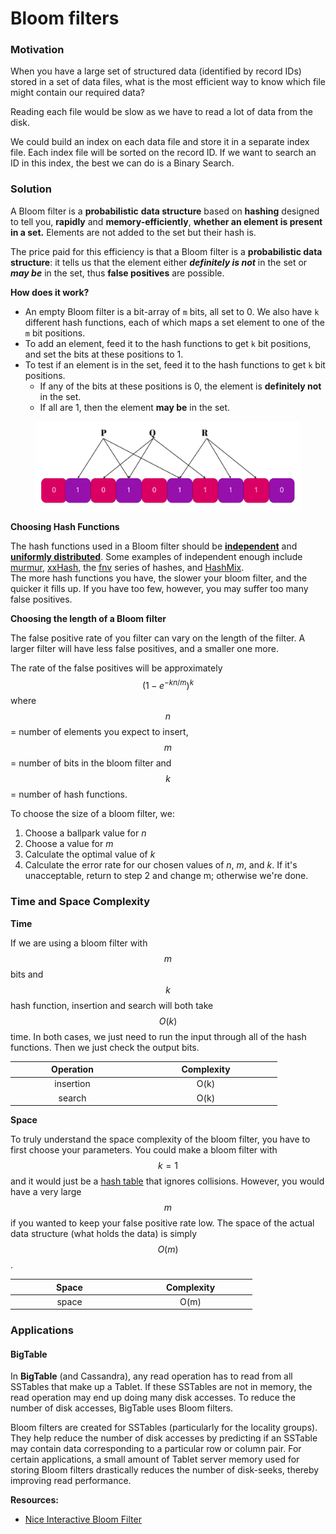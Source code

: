 # Bloom filters

### Motivation

When you have a large set of structured data (identified by record IDs) stored in a set of data files, what is the most efficient way to know which file might contain our required data?

Reading each file would be slow as we have to read a lot of data from the disk.

We could build an index on each data file and store it in a separate index file. Each index file will be sorted on the record ID. If we want to search an ID in this index, the best we can do is a Binary Search.

### Solution

A Bloom filter is a **probabilistic** **data structure** based on **hashing** designed to tell you, **rapidly** and **memory-efficiently**, **whether an element is present in a set.** Elements are not added to the set but their hash is.

The price paid for this efficiency is that a Bloom filter is a **probabilistic data structure**: it tells us that the element either _**definitely is not**_ in the set or _**may be**_ in the set, thus **false positives** are possible.

**How does it work?**

* &#x20;An empty Bloom filter is a bit-array of `m` bits, all set to 0. We also have `k` different hash functions, each of which maps a set element to one of the `m` bit positions.
* To add an element, feed it to the hash functions to get `k` bit positions, and set the bits at these positions to 1.
* To test if an element is in the set, feed it to the hash functions to get `k` bit positions.
  * If any of the bits at these positions is 0, the element is **definitely not** in the set.
  * If all are 1, then the element **may be** in the set.

<figure><img src="../.gitbook/assets/Diana Playground (1).jpg" alt=""><figcaption></figcaption></figure>

**Choosing Hash Functions**

The hash functions used in a Bloom filter should be [**independent**](http://en.wiktionary.org/wiki/independent\_function) and [**uniformly distributed**](http://en.wikipedia.org/wiki/Uniform\_distribution\_\(discrete\)). Some examples of independent enough include [murmur](https://sites.google.com/site/murmurhash/), [xxHash](https://github.com/Cyan4973/xxHash), the [fnv](http://isthe.com/chongo/tech/comp/fnv/) series of hashes, and [HashMix](https://web.archive.org/web/20061030103559/http://www.concentric.net/\~Ttwang/tech/inthash.htm).\
The more hash functions you have, the slower your bloom filter, and the quicker it fills up. If you have too few, however, you may suffer too many false positives.



**Choosing the length of a Bloom filter**

The false positive rate of you filter can vary on the length of the filter. A larger filter will have less false positives, and a smaller one more.

The rate of the false positives will be approximately $$(1-e^{-kn/m})^k$$ where $$n$$ = number of elements you expect to insert, $$m$$= number of bits in the bloom filter and $$k$$= number of hash functions.

To choose the size of a bloom filter, we:

1. Choose a ballpark value for _n_
2. Choose a value for _m_
3. Calculate the optimal value of _k_
4. Calculate the error rate for our chosen values of _n_, _m_, and _k_. If it's unacceptable, return to step 2 and change m; otherwise we're done.

### Time and Space Complexity

**Time**

If we are using a bloom filter with $$m$$ bits and $$k$$ hash function, insertion and search will both take $$O(k)$$ time. In both cases, we just need to run the input through all of the hash functions. Then we just check the output bits.

<table><thead><tr><th width="184" align="center">Operation</th><th width="215" align="center">Complexity</th></tr></thead><tbody><tr><td align="center">insertion</td><td align="center">O(k)</td></tr><tr><td align="center">search</td><td align="center">O(k)</td></tr></tbody></table>

**Space**

To truly understand the space complexity of the bloom filter, you have to first choose your parameters. You could make a bloom filter with $$k=1$$ and it would just be a [hash table](https://brilliant.org/wiki/hash-tables/) that ignores collisions. However, you would have a very large $$m$$ if you wanted to keep your false positive rate low. The space of the actual data structure (what holds the data) is simply $$O(m)$$.

<table><thead><tr><th width="175" align="center">Space</th><th width="184" align="center">Complexity</th></tr></thead><tbody><tr><td align="center">space</td><td align="center">O(m)</td></tr></tbody></table>

### Applications

#### BigTable

In **BigTable** (and Cassandra), any read operation has to read from all SSTables that make up a Tablet. If these SSTables are not in memory, the read operation may end up doing many disk accesses. To reduce the number of disk accesses, BigTable uses Bloom filters.

Bloom filters are created for SSTables (particularly for the locality groups). They help reduce the number of disk accesses by predicting if an SSTable may contain data corresponding to a particular row or column pair. For certain applications, a small amount of Tablet server memory used for storing Bloom filters drastically reduces the number of disk-seeks, thereby improving read performance.



**Resources:**

* [Nice Interactive Bloom Filter](https://llimllib.github.io/bloomfilter-tutorial/)
